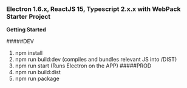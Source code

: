 ### Electron 1.6.x, ReactJS 15, Typescript 2.x.x with WebPack Starter Project

**Getting Started**

#####DEV
1. npm install
2. npm run build:dev (compiles and bundles relevant JS into /DIST)
3. npm run start (Runs Electron on the APP)
#####PROD
4. npm run build:dist
5. npm run package
